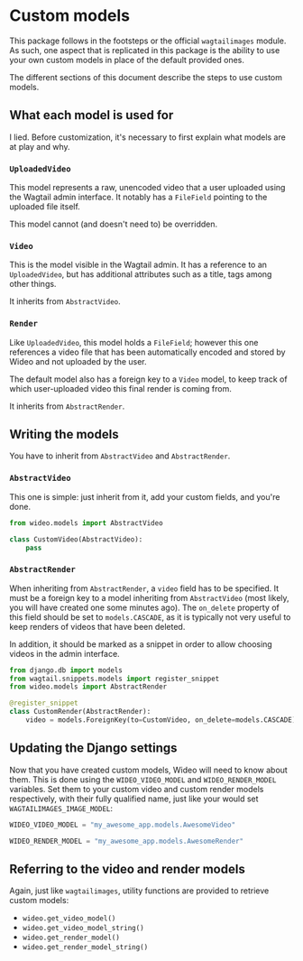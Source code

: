 # Custom models

This package follows in the footsteps or the official `wagtailimages` module.
As such, one aspect that is replicated in this package is the ability to use
your own custom models in place of the default provided ones.

The different sections of this document describe the steps to use custom models.

## What each model is used for

I lied. Before customization, it's necessary to first explain what models are at
play and why.

### `UploadedVideo`

This model represents a raw, unencoded video that a user uploaded using the
Wagtail admin interface. It notably has a `FileField` pointing to the uploaded
file itself.

This model cannot (and doesn't need to) be overridden.

### `Video`

This is the model visible in the Wagtail admin. It has a reference to an
`UploadedVideo`, but has additional attributes such as a title, tags among
other things.

It inherits from `AbstractVideo`.

### `Render`

Like `UploadedVideo`, this model holds a `FileField`; however this one
references a video file that has been automatically encoded and stored by Wideo
and not uploaded by the user.

The default model also has a foreign key to a `Video` model, to keep track of
which user-uploaded video this final render is coming from.

It inherits from `AbstractRender`.

## Writing the models

You have to inherit from `AbstractVideo` and `AbstractRender`.

### `AbstractVideo`

This one is simple: just inherit from it, add your custom fields, and you're
done.

```python
from wideo.models import AbstractVideo

class CustomVideo(AbstractVideo):
    pass
```

### `AbstractRender`

When inheriting from `AbstractRender`, a `video` field has to be specified. It
must be a foreign key to a model inheriting from `AbstractVideo` (most likely,
you will have created one some minutes ago). The `on_delete` property of this
field should be set to `models.CASCADE`, as it is typically not very useful to
keep renders of videos that have been deleted.

In addition, it should be marked as a snippet in order to allow choosing videos
in the admin interface.

```python
from django.db import models
from wagtail.snippets.models import register_snippet
from wideo.models import AbstractRender

@register_snippet
class CustomRender(AbstractRender):
    video = models.ForeignKey(to=CustomVideo, on_delete=models.CASCADE)
```

## Updating the Django settings

Now that you have created custom models, Wideo will need to know about them.
This is done using the `WIDEO_VIDEO_MODEL` and `WIDEO_RENDER_MODEL` variables.
Set them to your custom video and custom render models respectively, with their
fully qualified name, just like your would set `WAGTAILIMAGES_IMAGE_MODEL`:

```python
WIDEO_VIDEO_MODEL = "my_awesome_app.models.AwesomeVideo"

WIDEO_RENDER_MODEL = "my_awesome_app.models.AwesomeRender"
```

## Referring to the video and render models

Again, just like `wagtailimages`, utility functions are provided to retrieve
custom models:
- `wideo.get_video_model()`
- `wideo.get_video_model_string()`
- `wideo.get_render_model()`
- `wideo.get_render_model_string()`
